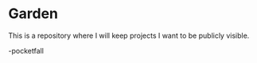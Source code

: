 # Garden

This is a repository where I will keep projects I want to be publicly visible.

-pocketfall
